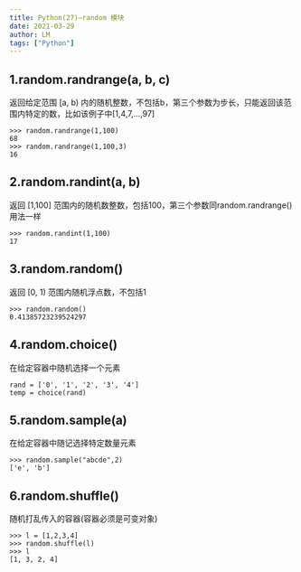 ```yaml
---
title: Python(27)—random 模块
date: 2021-03-29
author: LM
tags: ["Python"]
---
```


## 1.random.randrange(a, b, c)

返回给定范围 [a, b) 内的随机整数，不包括b，第三个参数为步长，只能返回该范围内特定的数，比如该例子中[1,4,7,…,97]

```
>>> random.randrange(1,100)
68
>>> random.randrange(1,100,3)
16
```

## 2.random.randint(a, b)

返回 [1,100] 范围内的随机数整数，包括100，第三个参数同random.randrange()用法一样

```
>>> random.randint(1,100)
17
```

## 3.random.random()

返回 [0, 1) 范围内随机浮点数，不包括1

```
>>> random.random()
0.41385723239524297
```

## 4.random.choice()

在给定容器中随机选择一个元素

```
rand = ['0', '1', '2', '3', '4']
temp = choice(rand)
```

## 5.random.sample(a)

在给定容器中随记选择特定数量元素

```
>>> random.sample("abcde",2)
['e', 'b']  
```

## 6.random.shuffle()

随机打乱传入的容器(容器必须是可变对象)

```
>>> l = [1,2,3,4]
>>> random.shuffle(l)
>>> l
[1, 3, 2, 4]
```

